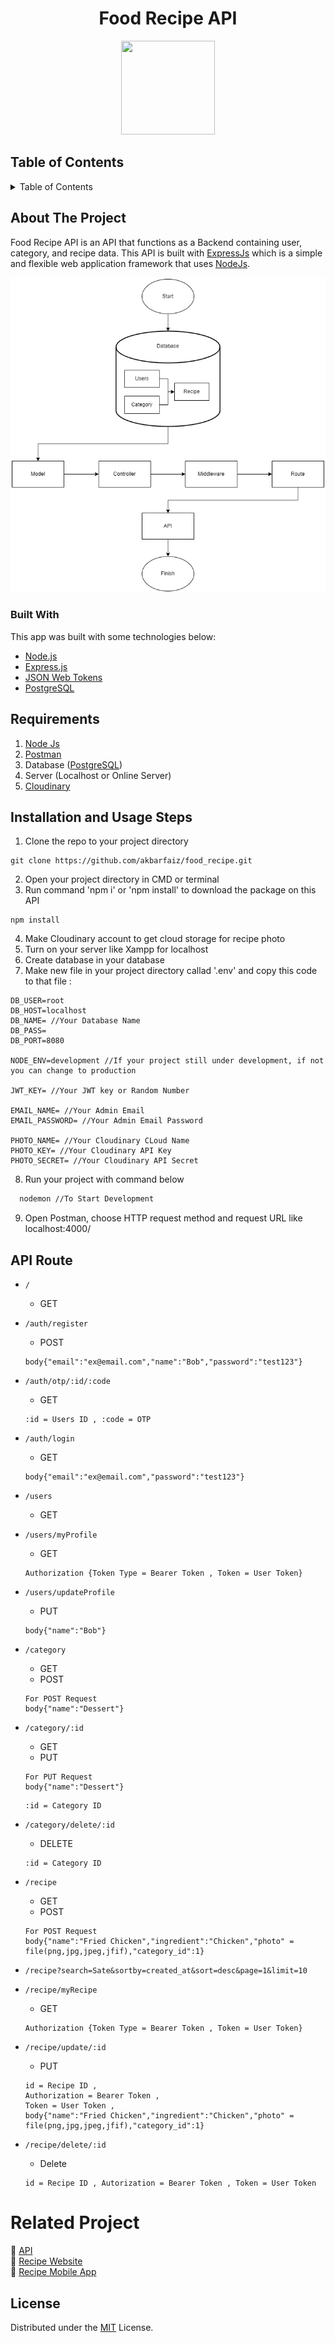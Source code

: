<h1 align="center">Food Recipe API</h1>
<div align="center">
  <img src='https://github.com/akbarfaiz/recipe-react-web/assets/87055460/260204ac-5591-4c4f-a08b-30e23f4a5a22' width="150" height="150" />
</div>

## Table of Contents

<details>
  <summary>Table of Contents</summary>
  <ol>
    <li>
      <a href="#about-the-project">About The Project</a>
      <ul>
        <li><a href="#built-with">Built With</a></li>
      </ul>
    </li>
    <li><a href="#requirements">Requirements</a></li>
    <li><a href="#installation-and-usage-steps">Installation and Usage Steps</a></li>
    <li><a href="#api-route">API Route</a></li>
    <li><a href="#related-project">Related Project</a></li>
    <li><a href="#license">License</a></li>
  </ol>
</details>

## About The Project
Food Recipe API is an API that functions as a Backend containing user, category, and recipe data. This API is built with <a href="https://expressjs.com">ExpressJs</a> which is a simple and flexible web application framework that uses <a href="https://nodejs.org/en/about/">NodeJs<a/>.<br>

<div align="center"><img src="Flowchart_Aplikasi.png"></div>

### Built With

This app was built with some technologies below:

- [Node.js](https://nodejs.org/en/)
- [Express.js](https://expressjs.com/)
- [JSON Web Tokens](https://jwt.io/)
- [PostgreSQL](https://www.postgresql.org/)

## Requirements
1. <a href="https://nodejs.org/en/">Node Js</a>
2. <a href="https://www.postman.com/downloads/">Postman</a>
3. Database (<a href="https://www.postgresql.org/download/">PostgreSQL</a>)
4. Server (Localhost or Online Server)
5. <a href="https://cloudinary.com">Cloudinary</a>

## Installation and Usage Steps
1. Clone the repo to your project directory
```
git clone https://github.com/akbarfaiz/food_recipe.git
```
2. Open your project directory in CMD or terminal
3. Run command 'npm i' or 'npm install' to download the package on this API
```
npm install
```
4. Make Cloudinary account to get cloud storage for recipe photo
5. Turn on your server like Xampp for localhost
6. Create database in your database
7. Make new file in your project directory callad '.env' and copy this code to that file :
```
DB_USER=root
DB_HOST=localhost
DB_NAME= //Your Database Name
DB_PASS=
DB_PORT=8080

NODE_ENV=development //If your project still under development, if not you can change to production

JWT_KEY= //Your JWT key or Random Number

EMAIL_NAME= //Your Admin Email
EMAIL_PASSWORD= //Your Admin Email Password

PHOTO_NAME= //Your Cloudinary CLoud Name
PHOTO_KEY= //Your Cloudinary API Key
PHOTO_SECRET= //Your Cloudinary API Secret
```
8. Run your project with command below
```bash
  nodemon //To Start Development
```
9. Open Postman, choose HTTP request method and  request URL like localhost:4000/

## API Route
 * `/`
   * GET
 * `/auth/register`
   * POST
   ```
   body{"email":"ex@email.com","name":"Bob","password":"test123"}
   ```
 * `/auth/otp/:id/:code`
   * GET
   ```
   :id = Users ID , :code = OTP
   ```
 * `/auth/login`
   * GET
   ```
   body{"email":"ex@email.com","password":"test123"}
   ```
 * `/users`
   * GET
 * `/users/myProfile`
   * GET
   ```
   Authorization {Token Type = Bearer Token , Token = User Token}
   ```
 * `/users/updateProfile` 
   * PUT
   ```
   body{"name":"Bob"}
   ```
 
 * `/category`
   * GET
   * POST 
   ```
   For POST Request
   body{"name":"Dessert"}
   ```
 * `/category/:id`
   * GET
   * PUT
   ```
   For PUT Request
   body{"name":"Dessert"}
   ```
   ```
   :id = Category ID 
   ```
 * `/category/delete/:id`
   * DELETE
   ```
   :id = Category ID 
   ```

 * `/recipe`
   * GET
   * POST
   ```
   For POST Request
   body{"name":"Fried Chicken","ingredient":"Chicken","photo" = file(png,jpg,jpeg,jfif),"category_id":1}
   ```
 * `/recipe?search=Sate&sortby=created_at&sort=desc&page=1&limit=10`
 * `/recipe/myRecipe`
   * GET
   ```
   Authorization {Token Type = Bearer Token , Token = User Token}
   ```
 * `/recipe/update/:id`
   * PUT
   ```
   id = Recipe ID , 
   Authorization = Bearer Token , 
   Token = User Token , 
   body{"name":"Fried Chicken","ingredient":"Chicken","photo" = file(png,jpg,jpeg,jfif),"category_id":1} 
   ```
 * `/recipe/delete/:id`
   * Delete
   ```
   id = Recipe ID , Autorization = Bearer Token , Token = User Token  
   ```
  
# Related Project
:rocket: [API](https://long-tan-monkey-veil.cyclic.app)<br>
:rocket: [Recipe Website](https://github.com/akbarfaiz/recipe-react-web)<br>
:rocket: [Recipe Mobile App](https://github.com/akbarfaiz/recipe-mobile-app)<br>

## License
Distributed under the [MIT](/LICENSE) License.
